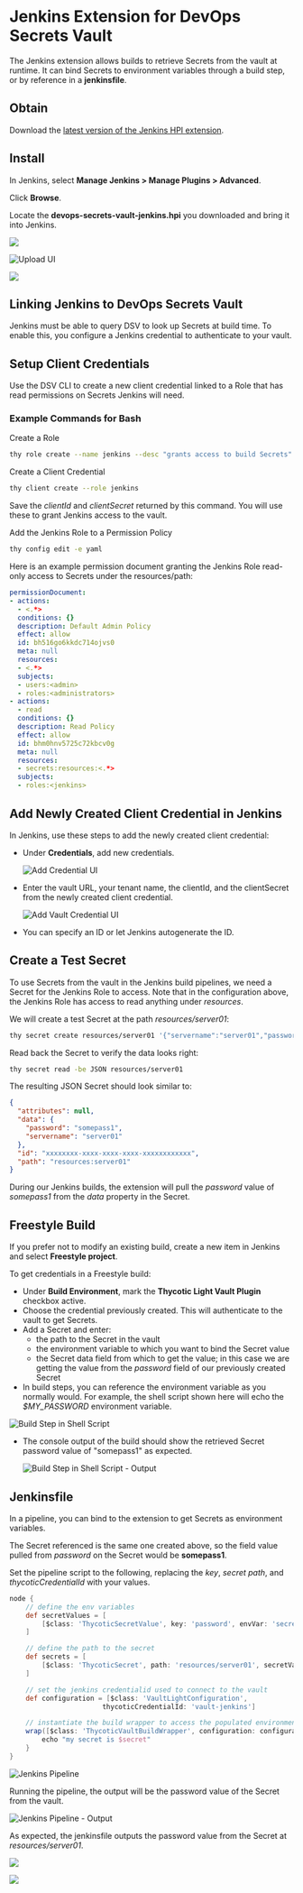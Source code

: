 ﻿[title]: # (Jenkins)
[tags]: # (DevOps Secrets Vault,DSV,)
[priority]: # (100000)

# Jenkins Extension for DevOps Secrets Vault 

The Jenkins extension allows builds to retrieve Secrets from the vault at runtime. It can bind Secrets to environment variables through a build step, or by reference in a **jenkinsfile**.

## Obtain

Download the [latest version of the Jenkins HPI extension](https://dsv.thycotic.com/downloads/jenkins/devops-secrets-vault-jenkins.hpi).

## Install

In Jenkins, select **Manage Jenkins > Manage Plugins > Advanced**.

Click **Browse**.

Locate the **devops-secrets-vault-jenkins.hpi** you downloaded and bring it into Jenkins.

![](./images/spacer.png)

![Upload UI](./images/jenkins-upload.png "Upload UI")

![](./images/spacer.png)

## Linking Jenkins to DevOps Secrets Vault

Jenkins must be able to query DSV to look up Secrets at build time. To enable this, you configure a Jenkins credential to authenticate to your vault.

## Setup Client Credentials

Use the DSV CLI to create a new client credential linked to a Role that has read permissions on Secrets Jenkins will need. 

### Example Commands for Bash

Create a Role  

```BASH
thy role create --name jenkins --desc "grants access to build Secrets"
```

Create a Client Credential

```BASH
thy client create --role jenkins
```

Save the *clientId* and *clientSecret* returned by this command. You will use these to grant Jenkins access to the vault.

Add the Jenkins Role to a Permission Policy  

```BASH
thy config edit -e yaml
```

Here is an example permission document granting the Jenkins Role read-only access to Secrets under the resources/path:

```yaml
permissionDocument:
- actions:
  - <.*>
  conditions: {}
  description: Default Admin Policy
  effect: allow
  id: bh516go6kkdc714ojvs0
  meta: null
  resources:
  - <.*>
  subjects:
  - users:<admin>
  - roles:<administrators>
- actions:
  - read
  conditions: {}
  description: Read Policy
  effect: allow
  id: bhm0hnv5725c72kbcv0g
  meta: null
  resources:
  - secrets:resources:<.*>
  subjects:
  - roles:<jenkins>
```

## Add Newly Created Client Credential in Jenkins

In Jenkins, use these steps to add the newly created client credential:

* Under **Credentials**, add new credentials.

  ![Add Credential UI](./images/jenkins-add-credential.png "Add Credential UI")

* Enter the vault URL, your tenant name, the clientId, and the clientSecret from the newly created client credential.

  ![Add Vault Credential UI](./images/jenkins-add-vault-credential.png "Add Vault Credential UI")

* You can specify an ID or let Jenkins autogenerate the ID.

## Create a Test Secret

To use Secrets from the vault in the Jenkins build pipelines, we need a Secret for the Jenkins Role to access. Note that in the configuration above, the Jenkins Role has access to read anything under *resources*. 

We will create a test Secret at the path *resources/server01*:

```BASH
thy secret create resources/server01 '{"servername":"server01","password":"somepass1"}'
```

Read back the Secret to verify the data looks right:

```BASH
thy secret read -be JSON resources/server01
```

The resulting JSON Secret should look similar to:

```json
{
  "attributes": null,
  "data": {
    "password": "somepass1",
    "servername": "server01"
  },
  "id": "xxxxxxxx-xxxx-xxxx-xxxx-xxxxxxxxxxxx",
  "path": "resources:server01"
}
```

During our Jenkins builds, the extension will pull the *password* value of *somepass1* from the *data* property in the Secret.

## Freestyle Build

If you prefer not to modify an existing build, create a new item in Jenkins and select **Freestyle project**.

To get credentials in a Freestyle build:

* Under **Build Environment**, mark the **Thycotic Light Vault Plugin** checkbox active.
* Choose the credential previously created. This will authenticate to the vault to get Secrets.
* Add a Secret and enter:
  * the path to the Secret in the vault
  * the environment variable to which you want to bind the Secret value
  * the Secret data field from which to get the value; in this case we are getting the value from the *password* field of our previously created Secret
* In build steps, you can reference the environment variable as you normally would. For example, the shell script shown here will echo the *$MY_PASSWORD* environment variable.

![Build Step in Shell Script](./images/jenkins-build-step.png "Build Step in Shell Script")

* The console output of the build should show the retrieved Secret password value of "somepass1" as expected.

  ![Build Step in Shell Script - Output](./images/jenkins-build-output.png "Build Step in Shell Script - Output")

## Jenkinsfile

In a pipeline, you can bind to the extension to get Secrets as environment variables.

The Secret referenced is the same one created above, so the field value pulled from *password* on the Secret would be **somepass1**. 

Set the pipeline script to the following, replacing the *key*, *secret path*, and *thycoticCredentialId* with your values.

```groovy
node {
    // define the env variables
    def secretValues = [
        [$class: 'ThycoticSecretValue', key: 'password', envVar: 'secret']
    ]

    // define the path to the secret
    def secrets = [
        [$class: 'ThycoticSecret', path: 'resources/server01', secretValues: secretValues]
    ]

    // set the jenkins credentialid used to connect to the vault
    def configuration = [$class: 'VaultLightConfiguration',
                       thycoticCredentialId: 'vault-jenkins']

    // instantiate the build wrapper to access the populated environment variables
    wrap([$class: 'ThycoticVaultBuildWrapper', configuration: configuration, thycoticVaultSecrets: secrets]) {
        echo "my secret is $secret"
    }
}
```

![Jenkins Pipeline](./images/jenkins-pipeline.png "Jenkins Pipeline")

Running the pipeline, the output will be the password value of the Secret from the vault.

![Jenkins Pipeline - Output](./images/jenkins-pipeline-output.png "Jenkins Pipeline - Output")

As expected, the jenkinsfile outputs the password value from the Secret at *resources/server01*.

![](./images/spacer.png)

![](./images/spacer.png)


